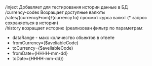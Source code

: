 /inject  Добавляет для тестирования истории данные в БД<br>
/currency-codes Возращает доступные валюты <br>
/rates/{currencyFrom}/{currencyTo} просмот курса валют (* запрос сохраняеться в истории) <br>
/history возращает историю (реализован фильтр по параметрам:  <br>
 - dataRange - макс количество обьектов в ответе <br>
 - fromCurrency=($aveliableCode) <br>
 - toCurrency={$aveliableCode) <br>
 - fromDate={HHHH-mm-dd}<br>
 - toDate={HHHH-mm-dd}) <br>